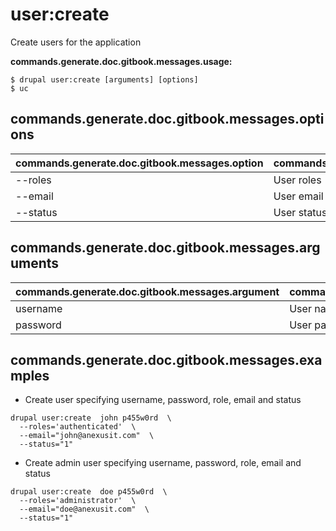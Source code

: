 # user:create
Create users for the application

**commands.generate.doc.gitbook.messages.usage:**
```
$ drupal user:create [arguments] [options]
$ uc
```

## commands.generate.doc.gitbook.messages.options
commands.generate.doc.gitbook.messages.option | commands.generate.doc.gitbook.messages.details
-------|-------------
--roles | User roles
--email | User email
--status | User status

## commands.generate.doc.gitbook.messages.arguments
commands.generate.doc.gitbook.messages.argument | commands.generate.doc.gitbook.messages.details
---------|-------------
username | User name to be created
password | User password

## commands.generate.doc.gitbook.messages.examples
* Create user specifying username, password, role, email and status
```
drupal user:create  john p455w0rd  \
  --roles='authenticated'  \
  --email="john@anexusit.com"  \
  --status="1"
```
* Create admin user specifying username, password, role, email and status
```
drupal user:create  doe p455w0rd  \
  --roles='administrator'  \
  --email="doe@anexusit.com"  \
  --status="1"
```
